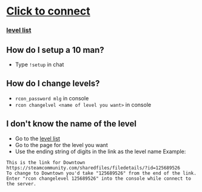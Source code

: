 # [Click to connect]
[Click to connect]: steam://connect/mlg.gamergod.net:28748/mlg
### [level list]
[level list]: https://steamcommunity.com/sharedfiles/filedetails/?id=796751913

## How do I setup a 10 man?
- Type `!setup` in chat

## How do I change levels?
- `rcon_password mlg` in console
- `rcon changelvel <name of level you want>` in console

## I don't know the name of the level
- Go to the [level list] 
- Go to the page for the level you want
- Use the ending string of digits in the link as the level name
Example:
```
This is the link for Downtown https://steamcommunity.com/sharedfiles/filedetails/?id=125689526
To change to Downtown you'd take "125689526" from the end of the link.
Enter "rcon changelevel 125689526" into the console while connect to the server.
```
